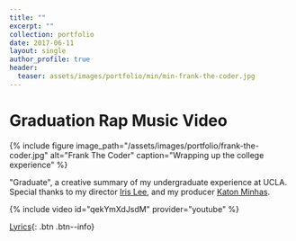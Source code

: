 ```yaml
---
title: ""
excerpt: ""
collection: portfolio
date: 2017-06-11
layout: single
author_profile: true
header:
  teaser: assets/images/portfolio/min/min-frank-the-coder.jpg
---
```


# Graduation Rap Music Video

{% include figure image_path="/assets/images/portfolio/frank-the-coder.jpg" alt="Frank The Coder" caption="Wrapping up the college experience" %}

"Graduate", a creative summary of my undergraduate experience at UCLA. Special thanks to my director [Iris Lee](https://www.instagram.com/irissaur/?hl=en), and my producer [Katon Minhas](https://twitter.com/kminhas15). 

{% include video id="qekYmXdJsdM" provider="youtube" %}

[Lyrics](https://genius.com/Frank-the-coder-graduate-lyrics){: .btn .btn--info}
